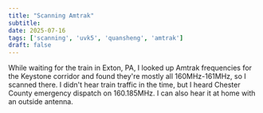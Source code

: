 ```yaml
---
title: "Scanning Amtrak"
subtitle:
date: 2025-07-16
tags: ['scanning', 'uvk5', 'quansheng', 'amtrak']
draft: false
---
```


While waiting for the train in Exton, PA,
I looked up Amtrak frequencies
for the Keystone corridor
and found they're mostly all 160MHz-161MHz,
so I scanned there.
I didn't hear train traffic
in the time,
but I heard Chester County emergency dispatch
on 160.185MHz.
I can also hear it at home
with an outside antenna.

<!--more-->
